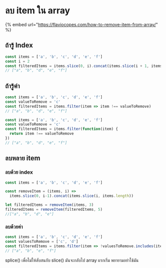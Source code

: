 # ลบ item ใน array

{% embed url="https://flaviocopes.com/how-to-remove-item-from-array/" %}

## ถ้ารู้ Index

```javascript
const items = ['a', 'b', 'c', 'd', 'e', 'f']
const i = 2
const filteredItems = items.slice(0, i).concat(items.slice(i + 1, items.length))
// ["a", "b", "d", "e", "f"]
```

## ถ้ารู้ค่า

```javascript
const items = ['a', 'b', 'c', 'd', 'e', 'f']
const valueToRemove = 'c'
const filteredItems = items.filter(item => item !== valueToRemove)
// ["a", "b", "d", "e", "f"]
```

```javascript
const items = ['a', 'b', 'c', 'd', 'e', 'f']
const valueToRemove = 'c'
const filteredItems = items.filter(function(item) {
  return item !== valueToRemove
})
// ["a", "b", "d", "e", "f"]
```

## ลบหลาย item

### ลบด้วย index

```javascript
const items = ['a', 'b', 'c', 'd', 'e', 'f']

const removeItem = (items, i) =>
  items.slice(0, i-1).concat(items.slice(i, items.length))

let filteredItems = removeItem(items, 3)
filteredItems = removeItem(filteredItems, 5)
//["a", "b", "d", "e"]
```

### ลบด้วยค่า

```javascript
const items = ['a', 'b', 'c', 'd', 'e', 'f']
const valuesToRemove = ['c', 'd']
const filteredItems = items.filter(item => !valuesToRemove.includes(item))
// ["a", "b", "e", "f"]
```



splice\(\) เพื่อไม่ให้สับสนกับ slice\(\) มันจะกลับไป array แรกเริ่ม พยายามอย่าใช้มัน





